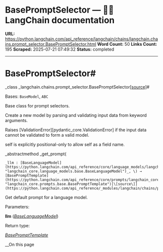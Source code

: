 # BasePromptSelector — 🦜🔗 LangChain  documentation

**URL:** https://python.langchain.com/api_reference/langchain/chains/langchain.chains.prompt_selector.BasePromptSelector.html
**Word Count:** 50
**Links Count:** 195
**Scraped:** 2025-07-21 07:49:32
**Status:** completed

---

# BasePromptSelector\#

_class _langchain.chains.prompt\_selector.BasePromptSelector[\[source\]](https://python.langchain.com/api_reference/_modules/langchain/chains/prompt_selector.html#BasePromptSelector)\#     

Bases: `BaseModel`, `ABC`

Base class for prompt selectors.

Create a new model by parsing and validating input data from keyword arguments.

Raises \[ValidationError\]\[pydantic\_core.ValidationError\] if the input data cannot be validated to form a valid model.

self is explicitly positional-only to allow self as a field name.

_abstractmethod _get\_prompt\(

    _llm : [BaseLanguageModel](https://python.langchain.com/api_reference/core/language_models/langchain_core.language_models.base.BaseLanguageModel.html#langchain_core.language_models.base.BaseLanguageModel "langchain_core.language_models.base.BaseLanguageModel")_, \) → [BasePromptTemplate](https://python.langchain.com/api_reference/core/prompts/langchain_core.prompts.base.BasePromptTemplate.html#langchain_core.prompts.base.BasePromptTemplate "langchain_core.prompts.base.BasePromptTemplate")[\[source\]](https://python.langchain.com/api_reference/_modules/langchain/chains/prompt_selector.html#BasePromptSelector.get_prompt)\#     

Get default prompt for a language model.

Parameters:     

**llm** \([_BaseLanguageModel_](https://python.langchain.com/api_reference/core/language_models/langchain_core.language_models.base.BaseLanguageModel.html#langchain_core.language_models.base.BaseLanguageModel "langchain_core.language_models.base.BaseLanguageModel")\)

Return type:     

[_BasePromptTemplate_](https://python.langchain.com/api_reference/core/prompts/langchain_core.prompts.base.BasePromptTemplate.html#langchain_core.prompts.base.BasePromptTemplate "langchain_core.prompts.base.BasePromptTemplate")

__On this page